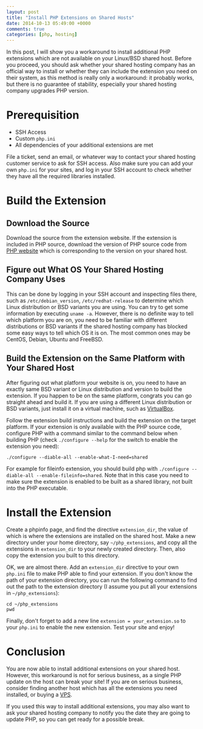 ```yaml
---
layout: post
title: "Install PHP Extensions on Shared Hosts"
date: 2014-10-13 05:49:00 +0000
comments: true
categories: [php, hosting]
---
```


In this post, I will show you a workaround to install additional PHP extensions which are not available on your
Linux/BSD shared host. Before you proceed, you should ask whether your shared hosting company has an official way to
install or whether they can include the extension you need on their system, as this method is really only a
workaround: it probably works, but there is no guarantee of stability, especially your shared hosting company upgrades
PHP version.

<!-- more -->

# Prerequisition

- SSH Access
- Custom `php.ini`
- All dependencies of your additional extensions are met 

File a ticket, send an email, or whatever way to contact your shared hosting customer service to ask for SSH access.
Also make sure you can add your own `php.ini` for your sites, and log in your SSH account to check whether they have all
the required libraries installed.

# Build the Extension

## Download the Source
Download the source from the extension website. If the extension is included in PHP source, download the version of PHP
source code from [PHP website](PHP) which is corresponding to the version on your shared host.

## Figure out What OS Your Shared Hosting Company Uses

This can be done by logging in your SSH account and inspecting files there, such as `/etc/debian_version`,
`/etc/redhat-release` to determine which Linux distribution or BSD variants you are using. You can try to get some
information by executing `uname -a`. However, there is no definite way to tell which platform you are on, you need to be
familiar with different distributions or BSD variants if the shared hosting company has blocked some easy ways to tell
which OS it is on. The most common ones may be CentOS, Debian, Ubuntu and FreeBSD.

## Build the Extension on the Same Platform with Your Shared Host

After figuring out what platform your website is on, you need to have an exactly same BSD variant or Linux distribution
and version to build the extension. If you happen to be on the same platform, congrats you can go straight ahead and
build it. If you are using a different Linux distribution or BSD variants, just install it on a virtual machine, such as
[VirtualBox][].

Follow the extension build instructions and build the extension on the target platform. If your extension is only
available with the PHP source code, configure PHP with a command similar to the command below when building PHP (check
`./configure --help` for the switch to enable the extension you need):

    ./configure --diable-all --enable-what-I-need=shared

For example for fileinfo extension, you should build php with `./configure --diable-all --enable-fileinfo=shared`.  Note
that in this case you need to make sure the extension is enabled to be built as a shared library, not built into the PHP
executable.

# Install the Extension

Create a phpinfo page, and find the directive `extension_dir`, the value of which is where the extensions are installed
on the shared host. Make a new directory under your home directory, say `~/php_extensions`, and copy all the
extensions in `extension_dir` to your newly created directory. Then, also copy the extension you built to this
directory.

OK, we are almost there. Add an `extension_dir` directive to your own `php.ini` file to make PHP able to find your
extension. If you don't know the path of your extension directory, you can run the following command to find out the
path to the extension directory (I assume you put all your extensions in `~/php_extensions`):

    cd ~/php_extensions
    pwd

Finally, don't forget to add a new line `extension = your_extension.so` to your `php.ini` to enable the new extension.
Test your site and enjoy!

# Conclusion

You are now able to install additional extensions on your shared host. However, this workaround is not for serious
business, as a single PHP update on the host can break your site! If you are on serious business, consider finding
another host which has all the extensions you need installed, or buying a [VPS][].

If you used this way to install additional extensions, you may also want to ask your shared hosting company to notify
you the date they are going to update PHP, so you can get ready for a possible break.

[PHP]: http://www.php.net
[VirtualBox]: http://www.virtualbox.org
[VPS]: http://en.wikipedia.org/wiki/Virtual_private_server
